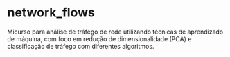 # network_flows
Micurso para análise de tráfego de rede utilizando técnicas de aprendizado de máquina, com foco em redução de dimensionalidade (PCA) e classificação de tráfego com diferentes algoritmos.
